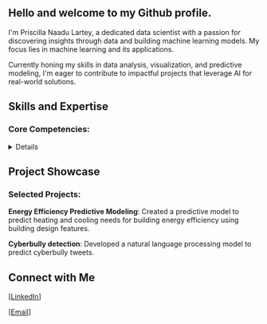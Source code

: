 ## Hello and welcome to my Github profile.
I'm Priscilla Naadu Lartey, a dedicated data scientist with a passion for discovering insights through data and building machine learning models. 
My focus lies in machine learning and its applications. 

Currently honing my skills in data analysis, visualization, and predictive modeling, 
I'm eager to contribute to impactful projects that leverage AI for real-world solutions.

## Skills and Expertise
### Core Competencies:
<details>
Data Wrangling

Machine Learning

Statistical Analysis

Data Visualization

### Technical Proficiencies:

Python (Pandas, Seaborn, Matplotlib, Scipy, Scikit-learn, )

SQL(MySQL & Apache Spark SQL)

Power BI

Git & GitHub
</details>

## Project Showcase
### Selected Projects:

**Energy Efficiency Predictive Modeling**: Created a predictive model to predict heating and cooling needs for building energy efficiency using building design features.

**Cyberbully detection**: Developed a natural language processing model to predict cyberbully tweets. 

## Connect with Me
[[LinkedIn](https://www.linkedin.com/in/larteypriscilla/)]

[[Email](naadu51@gmail.com)]
